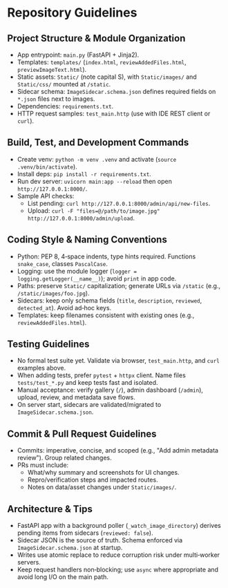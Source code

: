 # Repository Guidelines

## Project Structure & Module Organization
- App entrypoint: `main.py` (FastAPI + Jinja2).
- Templates: `templates/` (`index.html`, `reviewAddedFiles.html`, `previewImageText.html`).
- Static assets: `Static/` (note capital S), with `Static/images/` and `Static/css/` mounted at `/static`.
- Sidecar schema: `ImageSidecar.schema.json` defines required fields on `*.json` files next to images.
- Dependencies: `requirements.txt`.
- HTTP request samples: `test_main.http` (use with IDE REST client or `curl`).

## Build, Test, and Development Commands
- Create venv: `python -m venv .venv` and activate (`source .venv/bin/activate`).
- Install deps: `pip install -r requirements.txt`.
- Run dev server: `uvicorn main:app --reload` then open `http://127.0.0.1:8000/`.
- Sample API checks:
  - List pending: `curl http://127.0.0.1:8000/admin/api/new-files`.
  - Upload: `curl -F "files=@/path/to/image.jpg" http://127.0.0.1:8000/admin/upload`.

## Coding Style & Naming Conventions
- Python: PEP 8, 4‑space indents, type hints required. Functions `snake_case`, classes `PascalCase`.
- Logging: use the module logger (`logger = logging.getLogger(__name__)`); avoid `print` in app code.
- Paths: preserve `Static/` capitalization; generate URLs via `/static` (e.g., `/static/images/foo.jpg`).
- Sidecars: keep only schema fields (`title`, `description`, `reviewed`, `detected_at`). Avoid ad‑hoc keys.
- Templates: keep filenames consistent with existing ones (e.g., `reviewAddedFiles.html`).

## Testing Guidelines
- No formal test suite yet. Validate via browser, `test_main.http`, and `curl` examples above.
- When adding tests, prefer `pytest` + `httpx` client. Name files `tests/test_*.py` and keep tests fast and isolated.
- Manual acceptance: verify gallery (`/`), admin dashboard (`/admin`), upload, review, and metadata save flows.
- On server start, sidecars are validated/migrated to `ImageSidecar.schema.json`.

## Commit & Pull Request Guidelines
- Commits: imperative, concise, and scoped (e.g., "Add admin metadata review"). Group related changes.
- PRs must include:
  - What/why summary and screenshots for UI changes.
  - Repro/verification steps and impacted routes.
  - Notes on data/asset changes under `Static/images/`.

## Architecture & Tips
- FastAPI app with a background poller (`_watch_image_directory`) derives pending items from sidecars (`reviewed: false`).
- Sidecar JSON is the source of truth. Schema enforced via `ImageSidecar.schema.json` at startup.
- Writes use atomic replace to reduce corruption risk under multi‑worker servers.
- Keep request handlers non‑blocking; use `async` where appropriate and avoid long I/O on the main path.
